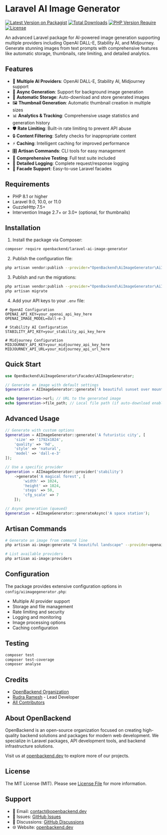 # Laravel AI Image Generator

[![Latest Version on Packagist](https://img.shields.io/packagist/v/openbackend/laravel-ai-image-generator.svg?style=flat-square)](https://packagist.org/packages/openbackend/laravel-ai-image-generator)
[![Total Downloads](https://img.shields.io/packagist/dt/openbackend/laravel-ai-image-generator.svg?style=flat-square)](https://packagist.org/packages/openbackend/laravel-ai-image-generator)
[![PHP Version Require](https://img.shields.io/packagist/php-v/openbackend/laravel-ai-image-generator?style=flat-square)](https://packagist.org/packages/openbackend/laravel-ai-image-generator)
[![License](https://img.shields.io/packagist/l/openbackend/laravel-ai-image-generator?style=flat-square)](https://packagist.org/packages/openbackend/laravel-ai-image-generator)

An advanced Laravel package for AI-powered image generation supporting multiple providers including OpenAI DALL-E, Stability AI, and Midjourney. Generate stunning images from text prompts with comprehensive features like automatic storage, thumbnails, rate limiting, and detailed analytics.

## Features

- 🎨 **Multiple AI Providers**: OpenAI DALL-E, Stability AI, Midjourney support
- 🔄 **Async Generation**: Support for background image generation
- 💾 **Automatic Storage**: Auto-download and store generated images
- 🖼️ **Thumbnail Generation**: Automatic thumbnail creation in multiple sizes
- 📊 **Analytics & Tracking**: Comprehensive usage statistics and generation history
- 🛡️ **Rate Limiting**: Built-in rate limiting to prevent API abuse
- 🔒 **Content Filtering**: Safety checks for inappropriate content
- ⚡ **Caching**: Intelligent caching for improved performance
- 🎛️ **Artisan Commands**: CLI tools for easy management
- 🧪 **Comprehensive Testing**: Full test suite included
- 📝 **Detailed Logging**: Complete request/response logging
- 🎯 **Facade Support**: Easy-to-use Laravel facades

## Requirements

- PHP 8.1 or higher
- Laravel 9.0, 10.0, or 11.0
- GuzzleHttp 7.5+
- Intervention Image 2.7+ or 3.0+ (optional, for thumbnails)

## Installation

1. Install the package via Composer:

```bash
composer require openbackend/laravel-ai-image-generator
```

2. Publish the configuration file:

```bash
php artisan vendor:publish --provider="OpenBackend\AiImageGenerator\AiImageGeneratorServiceProvider" --tag="ai-image-generator-config"
```

3. Publish and run the migrations:

```bash
php artisan vendor:publish --provider="OpenBackend\AiImageGenerator\AiImageGeneratorServiceProvider" --tag="ai-image-generator-migrations"
php artisan migrate
```

4. Add your API keys to your `.env` file:

```env
# OpenAI Configuration
OPENAI_API_KEY=your_openai_api_key_here
OPENAI_IMAGE_MODEL=dall-e-3

# Stability AI Configuration  
STABILITY_API_KEY=your_stability_api_key_here

# Midjourney Configuration
MIDJOURNEY_API_KEY=your_midjourney_api_key_here
MIDJOURNEY_API_URL=your_midjourney_api_url_here
```

## Quick Start

```php
use OpenBackend\AiImageGenerator\Facades\AIImageGenerator;

// Generate an image with default settings
$generation = AIImageGenerator::generate('A beautiful sunset over mountains');

echo $generation->url; // URL to the generated image
echo $generation->file_path; // Local file path (if auto-download enabled)
```

## Advanced Usage

```php
// Generate with custom options
$generation = AIImageGenerator::generate('A futuristic city', [
    'size' => '1792x1024',
    'quality' => 'hd',
    'style' => 'natural',
    'model' => 'dall-e-3'
]);

// Use a specific provider
$generation = AIImageGenerator::provider('stability')
    ->generate('A magical forest', [
        'width' => 1024,
        'height' => 1024,
        'steps' => 50,
        'cfg_scale' => 7
    ]);

// Async generation (queued)
$generation = AIImageGenerator::generateAsync('A space station');
```

## Artisan Commands

```bash
# Generate an image from command line
php artisan ai-image:generate "A beautiful landscape" --provider=openai --size=1024x1024

# List available providers
php artisan ai-image:providers
```

## Configuration

The package provides extensive configuration options in `config/aiimagegenerator.php`:

- Multiple AI provider support
- Storage and file management
- Rate limiting and security
- Logging and monitoring
- Image processing options
- Caching configuration

## Testing

```bash
composer test
composer test-coverage
composer analyse
```

## Credits

- [OpenBackend Organization](https://github.com/openbackend)
- [Rudra Ramesh](https://github.com/rudraramesh) - Lead Developer
- [All Contributors](../../contributors)

## About OpenBackend

OpenBackend is an open-source organization focused on creating high-quality backend solutions and packages for modern web development. We specialize in Laravel packages, API development tools, and backend infrastructure solutions.

Visit us at [openbackend.dev](https://openbackend.dev) to explore more of our projects.

## License

The MIT License (MIT). Please see [License File](LICENSE) for more information.

## Support

- 📧 Email: contact@openbackend.dev
- 🐛 Issues: [GitHub Issues](https://github.com/openbackend/laravel-ai-image-generator/issues)
- 💬 Discussions: [GitHub Discussions](https://github.com/openbackend/laravel-ai-image-generator/discussions)
- 🌐 Website: [openbackend.dev](https://openbackend.dev)
